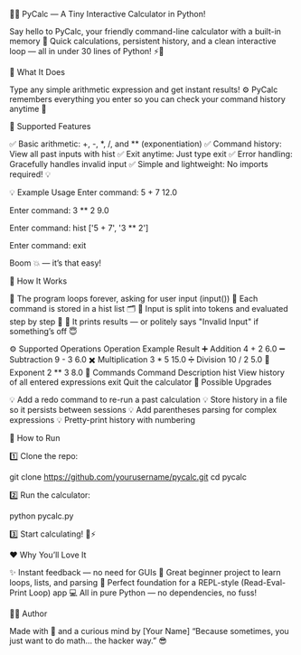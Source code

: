 🧮💥 PyCalc — A Tiny Interactive Calculator in Python!

Say hello to PyCalc, your friendly command-line calculator with a built-in memory 📜
Quick calculations, persistent history, and a clean interactive loop — all in under 30 lines of Python! ⚡🐍

🚀 What It Does

Type any simple arithmetic expression and get instant results! ⚙️
PyCalc remembers everything you enter so you can check your command history anytime 🧠

🧠 Supported Features

✅ Basic arithmetic: +, -, *, /, and ** (exponentiation)
✅ Command history: View all past inputs with hist
✅ Exit anytime: Just type exit
✅ Error handling: Gracefully handles invalid input
✅ Simple and lightweight: No imports required! 💡

💡 Example Usage
Enter command: 5 + 7
12.0

Enter command: 3 ** 2
9.0

Enter command: hist
['5 + 7', '3 ** 2']

Enter command: exit


Boom 💥 — it’s that easy!

🧩 How It Works

🔹 The program loops forever, asking for user input (input())
🔹 Each command is stored in a hist list 🗂️
🔹 Input is split into tokens and evaluated step by step 🧮
🔹 It prints results — or politely says "Invalid Input" if something’s off 😇

⚙️ Supported Operations
Operation	Example	Result
➕ Addition	4 + 2	6.0
➖ Subtraction	9 - 3	6.0
✖️ Multiplication	3 * 5	15.0
➗ Division	10 / 2	5.0
🔼 Exponent	2 ** 3	8.0
📜 Commands
Command	Description
hist	View history of all entered expressions
exit	Quit the calculator
🧠 Possible Upgrades

💡 Add a redo <n> command to re-run a past calculation
💡 Store history in a file so it persists between sessions
💡 Add parentheses parsing for complex expressions
💡 Pretty-print history with numbering

🧰 How to Run

1️⃣ Clone the repo:

git clone https://github.com/yourusername/pycalc.git
cd pycalc


2️⃣ Run the calculator:

python pycalc.py


3️⃣ Start calculating! 🧮⚡

❤️ Why You’ll Love It

✨ Instant feedback — no need for GUIs
🧩 Great beginner project to learn loops, lists, and parsing
💬 Perfect foundation for a REPL-style (Read-Eval-Print Loop) app
💻 All in pure Python — no dependencies, no fuss!

👨‍💻 Author

Made with 💙 and a curious mind by [Your Name]
“Because sometimes, you just want to do math… the hacker way.” 😎
